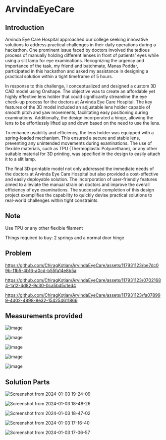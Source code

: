 # ArvindaEyeCare
## Introduction
Arvinda Eye Care Hospital approached our college seeking innovative solutions to address practical challenges in their daily operations during a hackathon. One prominent issue faced by doctors involved the tedious process of manually holding different lenses in front of patients' eyes while using a slit lamp for eye examinations. Recognizing the urgency and importance of the task, my friend and batchmate, Manas Poddar, participated in this hackathon and asked my assistance in designing a practical solution within a tight timeframe of 5 hours.

In response to this challenge, I conceptualized and designed a custom 3D CAD model using Onshape. The objective was to create an affordable yet highly effective lens holder that could significantly streamline the eye check-up process for the doctors at Arvinda Eye Care Hospital. The key features of the 3D model included an adjustable lens holder capable of smooth pitch and yaw movements, facilitating easy positioning during examinations. Additionally, the design incorporated a hinge, allowing the lens to be effortlessly lifted up and down based on the need to use the lens.

To enhance usability and efficiency, the lens holder was equipped with a spring-loaded mechanism. This ensured a secure and stable lens, preventing any unintended movements during examinations. The use of flexible materials, such as TPU (Thermoplastic Polyurethane), or any other suitable material for 3D printing, was specified in the design to easily attach it to a slit lamp.

The final 3D-printable model not only addressed the immediate needs of the doctors at Arvinda Eye Care Hospital but also provided a cost-effective and easily deployable solution. The incorporation of user-friendly features aimed to alleviate the manual strain on doctors and improve the overall efficiency of eye examinations. The successful completion of this design project exemplifies the capability to quickly devise practical solutions to real-world challenges within tight constraints.

## Note

Use TPU or any other flexible filament

Things required to buy: 2 springs and a normal door hinge

## Problem


https://github.com/ChiragKotian/ArvindaEyeCare/assets/117931123/be7dc09b-11b5-4b16-a0cd-b55fa14e8b5a



https://github.com/ChiragKotian/ArvindaEyeCare/assets/117931123/07021684-1a12-4d82-9c30-0ca5bd5c1ed4



https://github.com/ChiragKotian/ArvindaEyeCare/assets/117931123/fa078999-4d02-4898-8e32-154254611866



## Measurements provided

![image](https://github.com/ChiragKotian/ArvindaEyeCare/assets/117931123/630b19e3-a314-43a0-8bc9-866e89ecd459)

![image](https://github.com/ChiragKotian/ArvindaEyeCare/assets/117931123/ce706125-d132-4eb2-89f1-f07853064597)

![image](https://github.com/ChiragKotian/ArvindaEyeCare/assets/117931123/34dc60b0-e77d-4661-9355-2e65c96f4707)

![image](https://github.com/ChiragKotian/ArvindaEyeCare/assets/117931123/d11ab0f3-5670-4acf-a522-191804020fec)

![image](https://github.com/ChiragKotian/ArvindaEyeCare/assets/117931123/f1de16fa-35c7-4cf7-a885-5097ce91bfa6)

## Solution Parts

![Screenshot from 2024-01-03 19-24-09](https://github.com/ChiragKotian/ArvindaEyeCare/assets/117931123/15ede4a1-4b00-4181-9938-6cb89ce1fe75)

![Screenshot from 2024-01-03 18-48-26](https://github.com/ChiragKotian/ArvindaEyeCare/assets/117931123/b2797431-8860-426a-b941-cd7220e45a2f)

![Screenshot from 2024-01-03 18-47-02](https://github.com/ChiragKotian/ArvindaEyeCare/assets/117931123/4f5a9344-7939-44d0-819f-af31ad1bf1d1)

![Screenshot from 2024-01-03 17-16-40](https://github.com/ChiragKotian/ArvindaEyeCare/assets/117931123/f0056472-8688-4733-8ec7-5a7dfcb15b16)

![Screenshot from 2024-01-03 17-06-57](https://github.com/ChiragKotian/ArvindaEyeCare/assets/117931123/363f6f48-1d4a-433a-9f3e-48475c5847eb)
